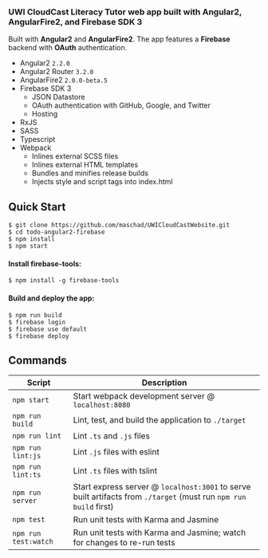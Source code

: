 ### UWI CloudCast Literacy Tutor web app  built with Angular2, AngularFire2, and Firebase SDK 3

Built with **Angular2** and **AngularFire2**. The app features a **Firebase** backend with **OAuth** authentication. 

- Angular2 `2.2.0`
- Angular2 Router `3.2.0`
- AngularFire2 `2.0.0-beta.5`
- Firebase SDK 3
  - JSON Datastore
  - OAuth authentication with GitHub, Google, and Twitter
  - Hosting
- RxJS
- SASS
- Typescript
- Webpack
  - Inlines external SCSS files
  - Inlines external HTML templates
  - Bundles and minifies release builds
  - Injects style and script tags into index.html


Quick Start
-----------

```shell
$ git clone https://github.com/maschad/UWICloudCastWebsite.git
$ cd todo-angular2-firebase
$ npm install
$ npm start
```

#### Install firebase-tools:
```shell
$ npm install -g firebase-tools
```

#### Build and deploy the app:
```shell
$ npm run build
$ firebase login
$ firebase use default
$ firebase deploy
```


Commands
--------

|Script|Description|
|---|---|
|`npm start`|Start webpack development server @ `localhost:8080`|
|`npm run build`|Lint, test, and build the application to `./target`|
|`npm run lint`|Lint `.ts` and `.js` files|
|`npm run lint:js`|Lint `.js` files with eslint|
|`npm run lint:ts`|Lint `.ts` files with tslint|
|`npm run server`|Start express server @ `localhost:3001` to serve built artifacts from `./target` (must run `npm run build` first)|
|`npm test`|Run unit tests with Karma and Jasmine|
|`npm run test:watch`|Run unit tests with Karma and Jasmine; watch for changes to re-run tests|
